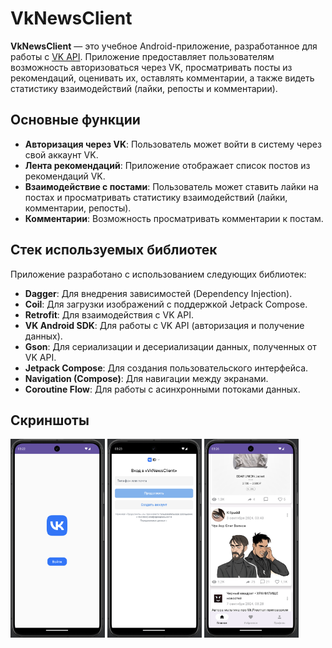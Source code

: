 # VkNewsClient

**VkNewsClient** — это учебное Android-приложение, разработанное для работы с [VK API](https://dev.vk.com/ru/reference). Приложение предоставляет пользователям возможность авторизоваться через VK, просматривать посты из рекомендаций, оценивать их, оставлять комментарии, а также видеть статистику взаимодействий (лайки, репосты и комментарии).

## Основные функции

- **Авторизация через VK**: Пользователь может войти в систему через свой аккаунт VK.
- **Лента рекомендаций**: Приложение отображает список постов из рекомендаций VK.
- **Взаимодействие с постами**: Пользователь может ставить лайки на постах и просматривать статистику взаимодействий (лайки, комментарии, репосты).
- **Комментарии**: Возможность просматривать комментарии к постам.

## Стек используемых библиотек

Приложение разработано с использованием следующих библиотек:

- **Dagger**: Для внедрения зависимостей (Dependency Injection).
- **Coil**: Для загрузки изображений с поддержкой Jetpack Compose.
- **Retrofit**: Для взаимодействия с VK API.
- **VK Android SDK**: Для работы с VK API (авторизация и получение данных).
- **Gson**: Для сериализации и десериализации данных, полученных от VK API.
- **Jetpack Compose**: Для создания пользовательского интерфейса.
- **Navigation (Compose)**: Для навигации между экранами.
- **Coroutine Flow**: Для работы с асинхронными потоками данных.

## Скриншоты
<img src="1.png" alt="Screenshot" style="width: 30%;"> <img src="2.png" alt="Screenshot" style="width: 30%;"> <img src="3.png" alt="Screenshot" style="width: 30%;">
